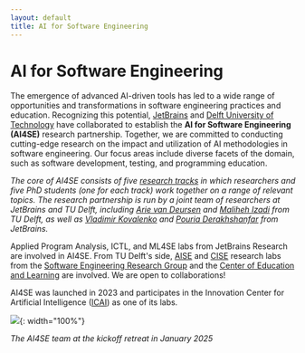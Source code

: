 ```yaml
---
layout: default
title: AI for Software Engineering
---
```


# AI for Software Engineering

The emergence of advanced AI-driven tools has led to a wide range of opportunities and transformations in software engineering practices and education. Recognizing this potential, [JetBrains] and [Delft University of Technology][tudelft] have collaborated to establish the **AI for Software Engineering (AI4SE)** research partnership. Together, we are committed to conducting cutting-edge research on the impact and utilization of AI methodologies in software engineering. Our focus areas include diverse facets of the domain, such as software development, testing, and programming education.

_The core of AI4SE consists of five [research tracks](tracks) 
in which researchers and five PhD students (one for each track) work together on a range of relevant topics.
The research partnership is run by a joint team of researchers at JetBrains and TU Delft, including 
[Arie van Deursen][avandeursen] and [Maliheh Izadi][maliheh] from TU Delft,
as well as [Vladimir Kovalenko][vladimir] and [Pouria Derakhshanfar][pouria] from JetBrains._

Applied Program Analysis, ICTL, and ML4SE labs from JetBrains Research are involved in AI4SE.
From TU Delft's side, [AISE][aise] and [CISE](https://www.ciselab.nl/) research labs from the [Software Engineering Research Group][serg] and the [Center of Education and Learning](https://www.educationandlearning.nl/home) are involved.
We are open to collaborations!

AI4SE was launched in 2023 and participates in the Innovation Center for Artificial Intelligence ([ICAI][icai]) as one of its labs. 

![](/img/tudelft-jan-2025-small.jpeg){: width="100%"}

_The AI4SE team at the kickoff retreat in January 2025_


[icai]: https://icai.ai/
[tudelft]: https://tudelft.nl
[jetbrains]: https://jetbrains.com
[avandeursen]: https://avandeursen.com/about
[maliheh]: https://malihehizadi.github.io/
[vladimir]: https://vovak.me/about/
[pouria]: https://pouria-d.me/
[aise]: https://malihehizadi.github.io/aise
[serg]: https://se.ewi.tudelft.nl/

